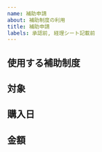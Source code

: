 ```yaml
---
name: 補助申請
about: 補助制度の利用
title: 補助申請
labels: 承認前, 経理シート記載前
---
```


<!--
このように囲まれている部分は編集時のみ見えるようになっています
「#」で始まる行は見出しです
同じように囲まれた説明文を読みながら
囲まれていない部分に文章を入力してください
-->

## 使用する補助制度

<!--
書籍購入補助申請
機材購入補助申請
予防接種補助申請

のいずれかを入力してください
-->

## 対象

<!--
補助申請する商品名／予防接種の名称を入力してください
（例）インフルエンザ
-->

## 購入日

<!--
購入／接種した日付を入力してください
（例）2020/01/01
-->

## 金額

<!--
購入／接種にかかった費用を入力してください
（例）2000円
-->
